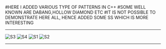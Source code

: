 #HERE I ADDED VARIOUS TYPE OF PATTERNS IN C++ 
#SOME WELL KNOWN ARE DABANG,HOLLOW DIAMOND ETC
#IT IS NOT POSSIBLE TO DEMONSTRATE HERE ALL, HENCE ADDED SOME SS WHICH IS MORE INTERESTING

************************************************************************************************************
![S3](https://user-images.githubusercontent.com/108628536/194865626-bb09ff2b-217f-42e9-946b-14b286fac23e.png)
![S4](https://user-images.githubusercontent.com/108628536/194865644-74920d32-0a93-4194-be73-cba71ffa808b.png)
![S1](https://user-images.githubusercontent.com/108628536/194865652-8bb2118f-3d64-487e-b1d6-9524026c77ab.png)
![S2](https://user-images.githubusercontent.com/108628536/194865664-a3588ae5-c844-4b90-b185-85c44f7a7e87.png)
*************************************************************************************************************
